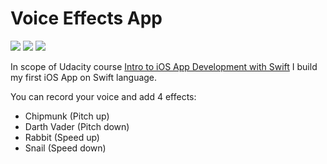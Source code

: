 # Voice Effects App

![](https://github.com/AndreyAzimov/Voice-Efffects-App/blob/master/record-controller.png)
![](https://github.com/AndreyAzimov/Voice-Efffects-App/blob/master/record-controller-recording.png)
![](https://github.com/AndreyAzimov/Voice-Efffects-App/blob/master/effects.png)


In scope of Udacity course [Intro to iOS App Development with Swift][udacity] I build my first iOS App on Swift language.

You can record your voice and add 4 effects:
- Chipmunk (Pitch up)
- Darth Vader (Pitch down)
- Rabbit (Speed up)
- Snail (Speed down)

  
[udacity]: <https://www.udacity.com/course/intro-to-ios-app-development-with-swift--ud585>




